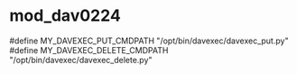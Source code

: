 # mod_dav0224



#define MY_DAVEXEC_PUT_CMDPATH "/opt/bin/davexec/davexec_put.py"
#define MY_DAVEXEC_DELETE_CMDPATH "/opt/bin/davexec/davexec_delete.py"

